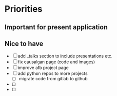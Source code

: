 # Priorities

## Important for present application


## Nice to have

- [ ]  add _talks section to include presentations etc.
- [ ]  fix causalgan page (code and images)
- [ ]  improve afb project page
- [ ]  add python repos to more projects
    - [ ]  migrate code from gitlab to github
- [ ]  
- [ ]  

